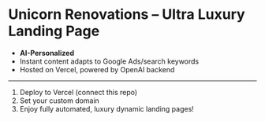# Unicorn Renovations – Ultra Luxury Landing Page

- **AI-Personalized**
- Instant content adapts to Google Ads/search keywords
- Hosted on Vercel, powered by OpenAI backend

---

1. Deploy to Vercel (connect this repo)
2. Set your custom domain
3. Enjoy fully automated, luxury dynamic landing pages!
